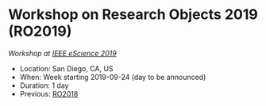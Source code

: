 # Workshop on Research Objects 2019 (RO2019)

_Workshop at [IEEE eScience 2019](https://escience2019.sdsc.edu)_

* Location: San Diego, CA, US
* When: Week starting 2019-09-24  (day to be announced)
* Duration: 1 day
* Previous: [RO2018](http://www.researchobject.org/ro2018/)

